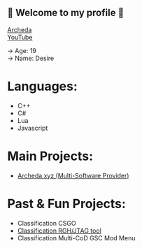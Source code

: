 ## 🌹 Welcome to my profile 🌹

[Archeda](https://archeda.xyz/forums/index.php?members/desire.1)<br />
[YouTube](https://www.youtube.com/c/Desire2K17)<br />

-> Age: 19<br />
-> Name: Desire<br />

# Languages:

- C++<br />
- C#<br />
- Lua<br />
- Javascript<br />


# Main Projects:

- [Archeda.xyz (Multi-Software Provider)](https://archeda.xyz)<br />

# Past & Fun Projects:

- Classification CSGO<br />
- [Classification RGH/JTAG tool](https://github.com/Dezyrr/Classification-RGH-tool)<br />
- Classification Multi-CoD GSC Mod Menu<br />

